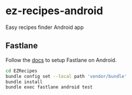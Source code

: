 # ez-recipes-android
Easy recipes finder Android app

## Fastlane

Follow the [docs](https://docs.fastlane.tools/getting-started/android/setup/) to setup Fastlane on Android.

```bash
cd EZRecipes
bundle config set --local path 'vendor/bundle'
bundle install
bundle exec fastlane android test
```
